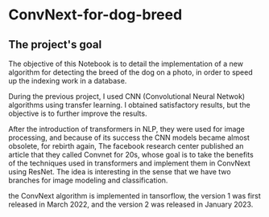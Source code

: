 # ConvNext-for-dog-breed

## The project's goal
The objective of this Notebook is to detail the implementation of a new algorithm for detecting the breed of the dog on a photo, in order to speed up the indexing work in a database.

During the previous project, I used CNN (Convolutional Neural Netwok) algorithms using transfer learning. I obtained satisfactory results, but the objective is to further improve the results.

After the introduction of transformers in NLP, they were used for image processing, and because of its success the CNN models became almost obsolete, for rebirth again, The facebook research center published an article that they called Convnet for 20s, whose goal is to take the benefits of the techniques used in transformers and implement them in ConvNext using ResNet. The idea is interesting in the sense that we have two branches for image modeling and classification.

the ConvNext algorithm is implemented in tansorflow, the version 1 was first released in March 2022, and the version 2 was released in January 2023.
